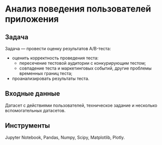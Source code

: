 # Анализ поведения пользователей приложения


## Задача

Задача — провести оценку результатов A/B-теста:

- оценить корректность проведения теста:
  - пересечение тестовой аудитории с конкурирующим тестом;
  - совпадение теста и маркетинговых событий, другие проблемы временных границ теста;
- проанализировать результаты теста.

## Входные данные

Датасет с действиями пользователей, техническое задание и несколько вспомогательных датасетов.


## Инструменты

Jupyter Notebook, Pandas, Numpy, Scipy, Matplotlib, Plotly.